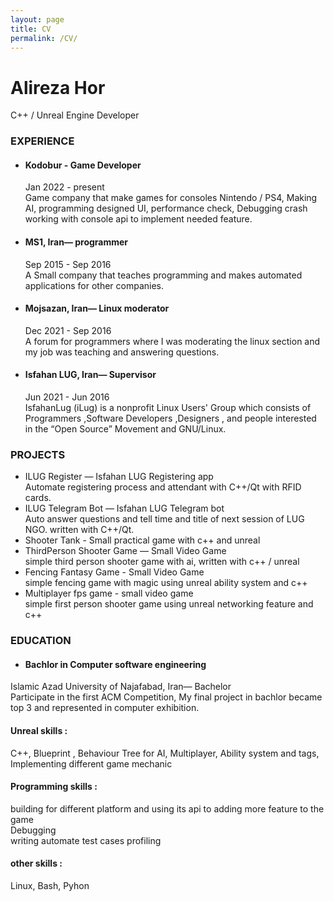 ```yaml
---
layout: page
title: CV
permalink: /CV/
---
```

  
# Alireza Hor  
C++ / Unreal Engine Developer  

### EXPERIENCE  
  - #### Kodobur - Game Developer  
    Jan 2022 - present  
 Game company that make games for consoles Nintendo / PS4, Making AI, programming designed UI, performance check, Debugging crash working with console api to implement needed feature.  
  - #### MS1, Iran— programmer  
    Sep 2015 - Sep 2016  
A Small company that teaches programming and makes automated applications for other companies.  
  - #### Mojsazan, Iran— Linux moderator  
    Dec 2021 - Sep 2016  
A forum for programmers where I was moderating the linux section and my job was teaching and answering questions.  
  - #### Isfahan LUG, Iran— Supervisor  
    Jun 2021 - Jun 2016  
IsfahanLug (iLug) is a nonprofit Linux Users' Group which consists of Programmers ,Software Developers ,Designers , and people interested in the “Open Source” Movement and GNU/Linux.  

 ### PROJECTS  
 - ILUG Register — Isfahan LUG Registering app  
  Automate registering process and attendant with C++/Qt with RFID cards.  
 - ILUG Telegram Bot — Isfahan LUG Telegram bot  
  Auto answer questions and tell time and title of next session of LUG NGO. written with C++/Qt.  
 - Shooter Tank - Small practical game with c++ and unreal   
 - ThirdPerson Shooter Game — Small Video Game  
  simple third person shooter game with ai, written with c++ / unreal   
 - Fencing Fantasy Game - Small Video Game  
  simple fencing game with magic using unreal ability system and c++  
 - Multiplayer fps game - small video game  
  simple first person shooter game using unreal networking feature and c++  

 ### EDUCATION  
   - #### Bachlor in Computer software engineering  
Islamic Azad University of Najafabad, Iran— Bachelor  
Participate in the first ACM Competition, My final project in bachlor became top 3 and represented in computer exhibition.  
  
#### Unreal skills :  
C++, Blueprint , Behaviour Tree for AI, Multiplayer, Ability system and tags, Implementing different game mechanic  
  
#### Programming skills :
building for different platform and using its api to adding more feature to the game  
Debugging  
writing automate test cases 
profiling  
  
 #### other skills :  
 Linux, Bash, Pyhon  
